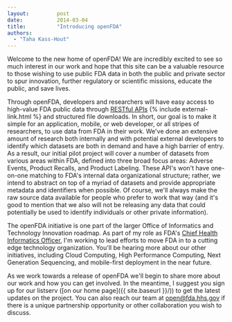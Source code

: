 ```yaml
---
layout:         post
date:           2014-03-04
title:          "Introducing openFDA"
authors:        
  - "Taha Kass-Hout"
---
```


Welcome to the new home of openFDA! We are incredibly excited to see so much interest in our work and hope that this site can be a valuable resource to those wishing to use public FDA data in both the public and private sector to spur innovation, further regulatory or scientific missions, educate the public, and save lives.

Through openFDA, developers and researchers will have easy access to high-value FDA public data through <a href="http://apievangelist.com/index.html">RESTful APIs</a> {% include external-link.html %} and structured file downloads. In short, our goal is to make it simple for an application, mobile, or web developer, or all stripes of researchers, to use data from FDA in their work. We've done an extensive amount of research both internally and with potential external developers to identify which datasets are both in demand and have a high barrier of entry. As a result, our initial pilot project will cover a number of datasets from various areas within FDA, defined into three broad focus areas: Adverse Events, Product Recalls, and Product Labeling. These API's won't have one-on-one matching to FDA's internal data organizational structure; rather, we intend to abstract on top of a myriad of datasets and provide appropriate metadata and identifiers when possible. Of course, we'll always make the raw source data available for people who prefer to work that way (and it's good to mention that we also will not be releasing any data that could potentially be used to identify individuals or other private information).

The openFDA initiative is one part of the larger Office of Informatics and Technology Innovation roadmap. As part of my role as FDA's <a href="http://www.fda.gov/AboutFDA/CentersOffices/ucm349836.htm">Chief Health Informatics Officer</a>, I'm working to lead efforts to move FDA in to a cutting edge technology organization. You'll be hearing more about our other initiatives, including Cloud Computing, High Performance Computing, Next Generation Sequencing, and mobile-first deployment in the near future.

As we work towards a release of openFDA we'll begin to share more about our work and how you can get involved. In the meantime, I suggest you sign up for our listserv ([on our home page]({{ site.baseurl }}/)) to get the latest updates on the project. You can also reach our team at [open@fda.hhs.gov](mailto:open@fda.hhs.gov) if there is a unique partnership opportunity or other collaboration you wish to discuss.
